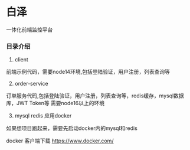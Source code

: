 # 白泽

一体化前端监控平台

### 目录介绍

1. client 

前端示例代码，需要node14环境,包括登陆验证，用户注册，列表查询等

2. order-service

订单服务代码,包括登陆验证，用户注册，列表查询等，redis缓存，mysql数据库，JWT Token等 需要node16以上的环境

3. mysql redis 应用docker

如果想项目跑起来，需要先启动docker内的mysql和redis

docker 客户端下载 https://www.docker.com/

